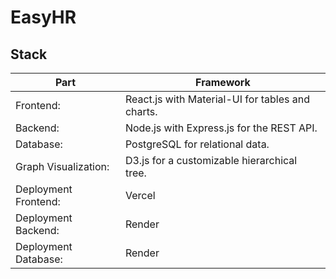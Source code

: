 # EasyHR


## Stack


| Part | Framework |
| -------------------- | --------------------------------------------- |
| Frontend: | React.js with Material-UI for tables and charts. |
| Backend: | Node.js with Express.js for the REST API. |
| Database: | PostgreSQL for relational data. |
| Graph Visualization: | D3.js for a customizable hierarchical tree. |
| Deployment Frontend: | Vercel |
| Deployment Backend: | Render |
| Deployment Database: | Render |